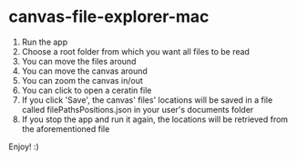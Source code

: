 # canvas-file-explorer-mac

1. Run the app
2. Choose a root folder from which you want all files to be read
3. You can move the files around
4. You can move the canvas around
5. You can zoom the canvas in/out
6. You can click to open a ceratin file
7. If you click 'Save', the canvas' files' locations will be saved in a file called filePathsPositions.json in your user's documents folder
8. If you stop the app and run it again, the locations will be retrieved from the aforementioned file

Enjoy! :)
